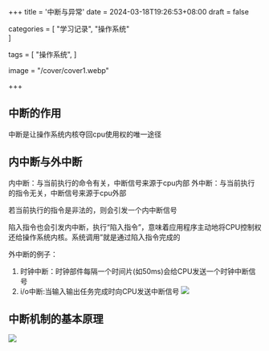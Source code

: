 +++
title = '中断与异常'
date = 2024-03-18T19:26:53+08:00
draft = false

categories = [
    "学习记录",
    "操作系统"    
]

tags = [
    "操作系统",
]

image = "/cover/cover1.webp"

+++

## 中断的作用

中断是让操作系统内核夺回cpu使用权的唯一途径

## 内中断与外中断

内中断：与当前执行的命令有关，中断信号来源于cpu内部
外中断：与当前执行的指令无关，中断信号来源于cpu外部

若当前执行的指令是非法的，则会引发一个内中断信号

陷入指令也会引发内中断，执行“陷入指令”，意味着应用程序主动地将CPU控制权还给操作系统内核。系统调用”就是通过陷入指令完成的

外中断的例子：
1. 时钟中断：时钟部件每隔一个时间片(如50ms)会给CPU发送一个时钟中断信号
2. i/o中断:当输入输出任务完成时向CPU发送中断信号
![](../../post/操作系统学习记录/image/Pasted%20image%2020240229183259.png)

## 中断机制的基本原理

![](../../post/操作系统学习记录/image/Pasted%20image%2020240229183341.png)